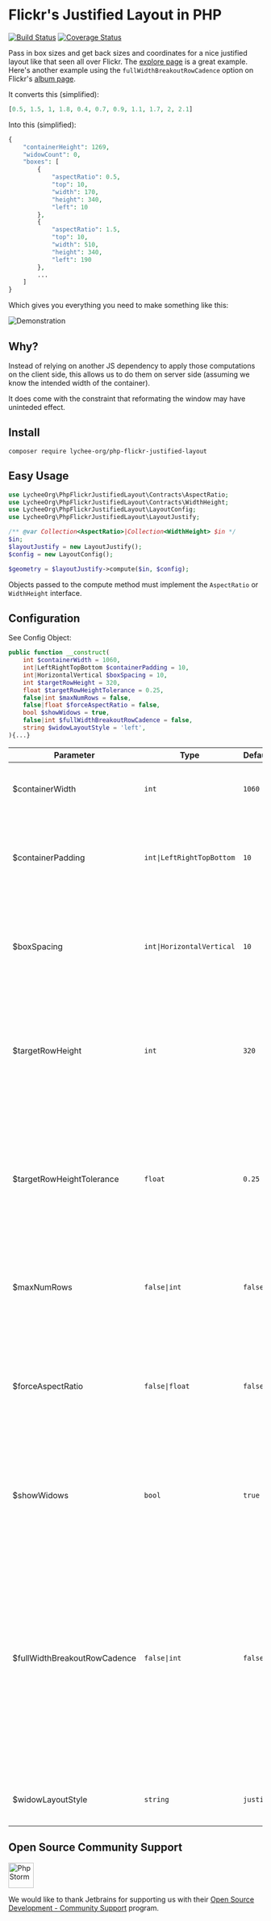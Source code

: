 # Flickr's Justified Layout in PHP


[![Build Status][badge-status]][builds]
[![Coverage Status][coverage-status]][coverage]

Pass in box sizes and get back sizes and coordinates for a nice justified layout like that seen all
over Flickr. The [explore page][flickr-explore] is a great example. Here's another example using
the `fullWidthBreakoutRowCadence` option on Flickr's [album page][flickr-album].

It converts this (simplified):

```php
[0.5, 1.5, 1, 1.8, 0.4, 0.7, 0.9, 1.1, 1.7, 2, 2.1]
```

Into this (simplified):

```php
{
    "containerHeight": 1269,
    "widowCount": 0,
    "boxes": [
        {
            "aspectRatio": 0.5,
            "top": 10,
            "width": 170,
            "height": 340,
            "left": 10
        },
        {
            "aspectRatio": 1.5,
            "top": 10,
            "width": 510,
            "height": 340,
            "left": 190
        },
        ...
    ]
}
```

Which gives you everything you need to make something like this:

![Demonstration][demo-layout]

## Why?

Instead of relying on another JS dependency to apply those computations on the client side,
this allows us to do them on server side (assuming we know the intended width of the container).

It does come with the constraint that reformating the window may have uninteded effect.

## Install

`composer require lychee-org/php-flickr-justified-layout`


## Easy Usage

```php
use LycheeOrg\PhpFlickrJustifiedLayout\Contracts\AspectRatio;
use LycheeOrg\PhpFlickrJustifiedLayout\Contracts\WidthHeight;
use LycheeOrg\PhpFlickrJustifiedLayout\LayoutConfig;
use LycheeOrg\PhpFlickrJustifiedLayout\LayoutJustify;

/** @var Collection<AspectRatio>|Collection<WidthHeight> $in */
$in;
$layoutJustify = new LayoutJustify();
$config = new LayoutConfig();

$geometry = $layoutJustify->compute($in, $config);
```

Objects passed to the compute method must implement the `AspectRatio` or `WidthHeight` interface.


## Configuration

<!-- Find it here: http://flickr.github.io/justified-layout/ -->

See Config Object:

```php
public function __construct(
    int $containerWidth = 1060,
    int|LeftRightTopBottom $containerPadding = 10,
    int|HorizontalVertical $boxSpacing = 10,
    int $targetRowHeight = 320,
    float $targetRowHeightTolerance = 0.25,
    false|int $maxNumRows = false,
    false|float $forceAspectRatio = false,
    bool $showWidows = true,
    false|int $fullWidthBreakoutRowCadence = false,
    string $widowLayoutStyle = 'left',
){...}
```

| Parameter                    | Type                     | Default   | Description
| ---------------------------- | ------------------------ | --------- | ------------------
| $containerWidth              | `int`                    | `1060`    | The width that boxes will be contained within irrelevant of padding.
| $containerPadding            | `int\|LeftRightTopBottom` | `10`      | Provide a single integer to apply padding to all sides or provide a LRTB object to apply individual values to each side.
| $boxSpacing                  | `int\|HorizontalVertical` | `10`      | Provide a single integer to apply spacing both horizontally and vertically or provide a HV object to apply individual values to each axis.
| $targetRowHeight             | `int`                    | `320`     | It's called a target because row height is the lever we use in order to fit everything in nicely. The algorithm will get as close to the target row height as it can.
| $targetRowHeightTolerance    | `float`                  | `0.25`    | How far row heights can stray from `targetRowHeight`. `0` would force rows to be the `targetRowHeight` exactly and would likely make it impossible to justify. The value must be between `0` and `1`.
| $maxNumRows                  | `false\|int`              | `false`   | Will stop adding rows at this number regardless of how many items still need to be laid out.
| $forceAspectRatio            | `false\|float`            | `false`   | Provide an aspect ratio here to return everything in that aspect ratio. Makes the values in your input array irrelevant. The length of the array remains relevant.
| $showWidows                  | `bool`                   | `true`    | By default we'll return items at the end of a justified layout even if they don't make a full row. If `false` they'll be omitted from the output.
| $fullWidthBreakoutRowCadence | `false\|int`              | `false`   | If you'd like to insert a full width box every `n` rows you can specify it with this parameter. The box on that row will ignore the `targetRowHeight`, make itself as wide as `containerWidth - containerPadding` and be as tall as its aspect ratio defines. It'll only happen if that item has an aspect ratio >= 1. Best to have a look at the examples to see what this does.
| $widowLayoutStyle            | `string`                 | `justify` | Justify for the widows, possible values are `left`, `center` and `justify`


## Open Source Community Support

<img src="https://resources.jetbrains.com/storage/products/company/brand/logos/PhpStorm_icon.png" alt="PhpStorm" width="50"/>

We would like to thank Jetbrains for supporting us with their [Open Source Development - Community Support][jetbrains-opensource] program.

[badge-status]: https://img.shields.io/github/actions/workflow/status/LycheeOrg/php-flickr-justified-layout/php.yml
[builds]: https://github.com/LycheeOrg/php-flickr-justified-layout/actions
[coverage-status]: https://img.shields.io/codecov/c/github/LycheeOrg/php-flickr-justified-layout
[coverage]: https://app.codecov.io/gh/LycheeOrg/php-flickr-justified-layout

[flickr-explore]: https://www.flickr.com/explore
[flickr-album]: https://www.flickr.com/photos/dataichi/albums/72157650151574962

[demo-layout]: https://cloud.githubusercontent.com/assets/43693/14033849/f5cffb58-f1da-11e5-9763-dce7e90835e1.png

[jetbrains-opensource]: https://www.jetbrains.com/community/opensource/
